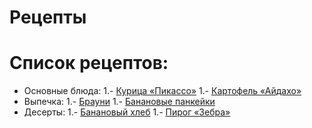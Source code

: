 # Рецепты


# Список рецептов:

- Основные блюда:
	1.- [Курица «Пикассо»](picasso.md)
	1.- [Картофель «Айдахо»](aidaho.md)
- Выпечка:
	1.- [Брауни](brownie.md)
	1.- [Банановые панкейки](banana.md)
- Десерты:
	1.- [Банановый хлеб](banana.md)
	1.- [Пирог «Зебра»](zebra.md)

